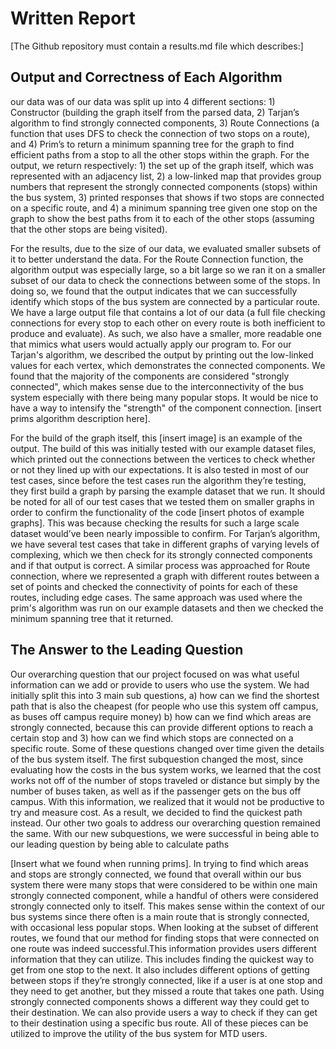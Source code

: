 # Written Report

[The Github repository must contain a results.md file which describes:]

## Output and Correctness of Each Algorithm

our data was of our data was split up into 4 different sections: 1) Constructor (building the graph itself from the parsed data, 2) Tarjan’s algorithm to find strongly connected components, 3) Route Connections (a function that uses DFS to check the connection of two stops on a route), and 4) Prim’s to return a minimum spanning tree for the graph to find efficient paths from a stop to all the other stops within the graph. For the output, we return respectively: 1) the set up of the graph itself, which was represented with an adjacency list, 2) a low-linked map that provides group numbers that represent the strongly connected components (stops) within the bus system, 3) printed responses that shows if two stops are connected on a specific route, and 4) a minimum spanning tree given one stop on the graph to show the best paths from it to each of the other stops (assuming that the other stops are being visited). 

For the results, due to the size of our data, we evaluated smaller subsets of it to better understand the data. For the Route Connection function, the algorithm output was especially large, so a bit large so we ran it on a smaller subset of our data to check the connections between some of the stops. In doing so, we found that the output indicates that we can successfully identify which stops of the bus system are connected by a particular route. We have a large output file that contains a lot of our data (a full file checking connections for every stop to each other on every route is both inefficient to produce and evaluate). As such, we also have a smaller, more readable one that mimics what users would actually apply our program to. For our Tarjan's algorithm, we described the output by printing out the low-linked values for each vertex, which demonstrates the connected components. We found that the majority of the components are considered "strongly connected", which makes sense due to the interconnectivity of the bus system especially with there being many popular stops. It would be nice to have a way to intensify the "strength" of the component connection. [insert prims algorithm description here].

For the build of the graph itself, this [insert image] is an example of the output. The build of this was initially tested with our example dataset files, which printed out the connections between the vertices to check whether or not they lined up with our expectations. It is also tested in most of our test cases, since before the test cases run the algorithm they’re testing, they first build a graph by parsing the example dataset that we run. It should be noted for all of our test cases that we tested them on smaller graphs in order to confirm the functionality of the code [insert photos of example graphs]. This was because checking the results for such a large scale dataset would’ve been nearly impossible to confirm. For Tarjan’s algorithm, we have several test cases that take in different graphs of varying levels of complexing, which we then check for its strongly connected components and if that output is correct. A similar process was approached for Route connection, where we represented a graph with different routes between a set of points and checked the connectivity of points for each of these routes, including edge cases. The same approach was used where the prim's algorithm was run on our example datasets and then we checked the minimum spanning tree that it returned. 


## The Answer to the Leading Question

Our overarching question that our project focused on was what useful information can we add or provide to users who use the system. We had initially split this into 3 main sub questions, a) how can we find the shortest path that is also the cheapest (for people who use this system off campus, as buses off campus require money) b) how can we find which areas are strongly connected, because this can provide different options to reach a certain stop and 3) how can we find which stops are connected on a specific route. Some of these questions changed over time given the details of the bus system itself. The first subquestion changed the most, since evaluating how the costs in the bus system works, we learned that the cost works not off of the number of stops traveled or distance but simply by the number of buses taken, as well as if the passenger gets on the bus off campus. With this information, we realized that it would not be productive to try and measure cost. As a result, we decided to find the quickest path instead. Our other two goals to address our overarching question remained the same. With our new subquestions, we were successful in being able to our leading question by being able to calculate paths 

[Insert what we found when running prims]. In trying to find which areas and stops are strongly connected, we found that overall within our bus system there were many stops that were considered to be within one main strongly connected component, while a handful of others were considered strongly connected only to itself. This makes sense within the context of our bus systems since there often is a main route that is strongly connected, with occasional less popular stops. When looking at the subset of different routes, we found that our method for finding stops that were connected on one route was indeed successful.This information provides users different information that they can utilize. This includes finding the quickest way to get from one stop to the next. It also includes different options of getting between stops if they’re strongly connected, like if a user is at one stop and they need to get another, but they missed a route that takes one path. Using strongly connected components shows a different way they could get to their destination. We can also provide users a way to check if they can get to their destination using a specific bus route. All of these pieces can be utilized to improve the utility of the bus system for MTD users. 
